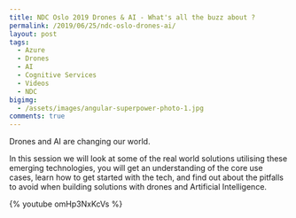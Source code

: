 ```yaml
---
title: NDC Oslo 2019 Drones & AI - What's all the buzz about ?
permalink: /2019/06/25/ndc-oslo-drones-ai/
layout: post
tags:
  - Azure
  - Drones
  - AI
  - Cognitive Services
  - Videos
  - NDC
bigimg:
  - /assets/images/angular-superpower-photo-1.jpg
comments: true
---
```


Drones and AI are changing our world.

In this session we will look at some of the real world solutions utilising these emerging technologies, you will get an understanding of the core use cases, learn how to get started with the tech, and find out about the pitfalls to avoid when building solutions with drones and Artificial Intelligence.

{% youtube omHp3NxKcVs %}

